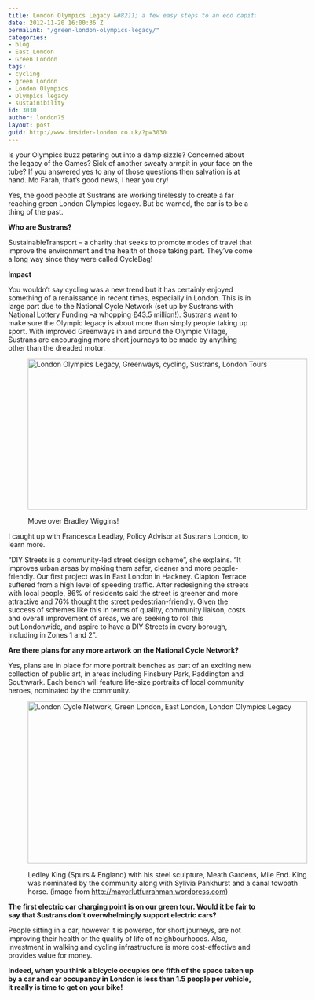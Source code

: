```yaml
---
title: London Olympics Legacy &#8211; a few easy steps to an eco capital
date: 2012-11-20 16:00:36 Z
permalink: "/green-london-olympics-legacy/"
categories:
- blog
- East London
- Green London
tags:
- cycling
- green London
- London Olympics
- Olympics legacy
- sustainibility
id: 3030
author: london75
layout: post
guid: http://www.insider-london.co.uk/?p=3030
---
```


Is your Olympics buzz petering out into a damp sizzle? Concerned about the legacy of the Games? Sick of another sweaty armpit in your face on the tube? If you answered yes to any of those questions then salvation is at hand. Mo Farah, that’s good news, I hear you cry!

Yes, the good people at Sustrans are working tirelessly to create a far reaching green London Olympics legacy. But be warned, the car is to be a thing of the past.

**Who are Sustrans?**

SustainableTransport &#8211; a charity that seeks to promote modes of travel that improve the environment and the health of those taking part. They’ve come a long way since they were called CycleBag!

**Impact**

You wouldn’t say cycling was a new trend but it has certainly enjoyed something of a renaissance in recent times, especially in London. This is in large part due to the National Cycle Network (set up by Sustrans with National Lottery Funding –a whopping £43.5 million!). Sustrans want to make sure the Olympic legacy is about more than simply people taking up sport. With improved Greenways in and around the Olympic Village, Sustrans are encouraging more short journeys to be made by anything other than the dreaded motor.<figure id="attachment_3040" style="width: 569px" class="wp-caption alignnone">

[<img class="size-full wp-image-3040   " src="/wp-content/uploads/2012/11/greenways.jpg" alt="London Olympics Legacy, Greenways, cycling, Sustrans, London Tours" width="569" height="307" />](/wp-content/uploads/2012/11/greenways.jpg)<figcaption class="wp-caption-text">Move over Bradley Wiggins!</figcaption></figure>

I caught up with Francesca Leadlay, Policy Advisor at Sustrans London, to learn more.

“DIY Streets is a community-led street design scheme”, she explains. “It improves urban areas by making them safer, cleaner and more people-friendly. Our first project was in East London in Hackney. Clapton Terrace suffered from a high level of speeding traffic. After redesigning the streets with local people, 86% of residents said the street is greener and more attractive and 76% thought the street pedestrian-friendly. Given the success of schemes like this in terms of quality, community liaison, costs and overall improvement of areas, we are seeking to roll this out Londonwide, and aspire to have a DIY Streets in every borough, including in Zones 1 and 2”.

**Are there plans for any more artwork on the National Cycle Network?**

Yes, plans are in place for more portrait benches as part of an exciting new collection of public art, in areas including Finsbury Park, Paddington and Southwark. Each bench will feature life-size portraits of local community heroes, nominated by the community.<figure id="attachment_3050" style="width: 569px" class="wp-caption alignnone">

[<img class="size-full wp-image-3050  " src="/wp-content/uploads/2012/11/ledley-king2.jpg" alt="London Cycle Network, Green London, East London, London Olympics Legacy" width="569" height="330" />](/wp-content/uploads/2012/11/ledley-king2.jpg)<figcaption class="wp-caption-text">Ledley King (Spurs & England) with his steel sculpture, Meath Gardens, Mile End. King was nominated by the community along with Sylivia Pankhurst and a canal towpath horse. (image from http://mayorlutfurrahman.wordpress.com)</figcaption></figure>

**The first electric car charging point is on our green tour. Would it be fair to say that Sustrans don’t overwhelmingly support electric cars?**

People sitting in a car, however it is powered, for short journeys, are not improving their health or the quality of life of neighbourhoods. Also, investment in walking and cycling infrastructure is more cost-effective and provides value for money.

**Indeed, when you think a bicycle occupies one fifth of the space taken up by a car and car occupancy in London is less than 1.5 people per vehicle, it really is time to get on your bike!**

&nbsp;
